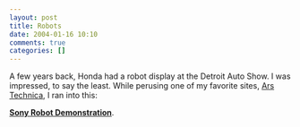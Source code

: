 ```yaml
---
layout: post
title: Robots
date: 2004-01-16 10:10
comments: true
categories: []
---
```

A few years back, Honda had a robot display at the Detroit Auto Show. I was impressed, to say the least. While perusing one of my favorite sites, <a href="http://www.arstechnica.com">Ars Technica</a>, I ran into this:

<a href="http://pc.watch.impress.co.jp/docs/2003/1218/sony_06.wmv"><b>Sony Robot Demonstration</b></a>.

